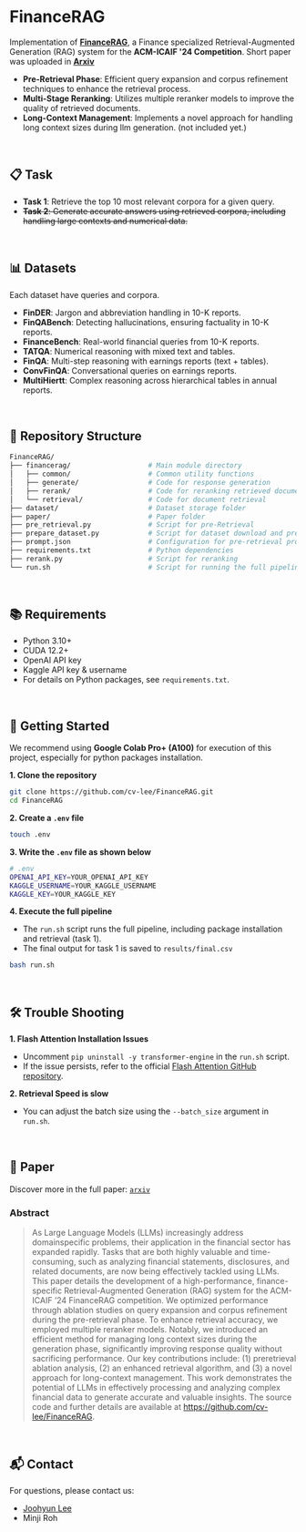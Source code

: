 # FinanceRAG

Implementation of **[FinanceRAG](https://www.kaggle.com/competitions/icaif-24-finance-rag-challenge)**, a Finance specialized Retrieval-Augmented Generation (RAG) system for the **ACM-ICAIF '24 Competition**. Short paper was uploaded in **[Arxiv](https://arxiv.org/abs/2411.16732)**
- **Pre-Retrieval Phase**: Efficient query expansion and corpus refinement techniques to enhance the retrieval process. 
- **Multi-Stage Reranking**: Utilizes multiple reranker models to improve the quality of retrieved documents.
- **Long-Context Management**: Implements a novel approach for handling long context sizes during llm generation. (not included yet.)
<br/>

## 📋 Task 

- **Task 1**: Retrieve the top 10 most relevant corpora for a given query.
- ~~**Task 2**: Generate accurate answers using retrieved corpora, including handling large contexts and numerical data.~~
<br/>

## 📊 Datasets

Each dataset have queries and corpora.
- **FinDER**: Jargon and abbreviation handling in 10-K reports.  
- **FinQABench**: Detecting hallucinations, ensuring factuality in 10-K reports.  
- **FinanceBench**: Real-world financial queries from 10-K reports.  
- **TATQA**: Numerical reasoning with mixed text and tables.  
- **FinQA**: Multi-step reasoning with earnings reports (text + tables).  
- **ConvFinQA**: Conversational queries on earnings reports.  
- **MultiHiertt**: Complex reasoning across hierarchical tables in annual reports.
<br/>

## 📂 Repository Structure

```bash
FinanceRAG/
├── financerag/                   # Main module directory
│   ├── common/                   # Common utility functions
│   ├── generate/                 # Code for response generation
│   ├── rerank/                   # Code for reranking retrieved documents
│   └── retrieval/                # Code for document retrieval
├── dataset/                      # Dataset storage folder
├── paper/                        # Paper folder
├── pre_retrieval.py              # Script for pre-Retrieval
├── prepare_dataset.py            # Script for dataset download and preparation 
├── prompt.json                   # Configuration for pre-retrieval prompts
├── requirements.txt              # Python dependencies
├── rerank.py                     # Script for reranking
└── run.sh                        # Script for running the full pipeline
```
<br/>

## 📚 Requirements
- Python 3.10+
- CUDA 12.2+
- OpenAI API key
- Kaggle API key & username
- For details on Python packages, see `requirements.txt`.
<br/>

## 🚀 Getting Started
We recommend using **Google Colab Pro+ (A100)** for execution of this project, especially for python packages installation.

**1. Clone the repository**
```bash
git clone https://github.com/cv-lee/FinanceRAG.git
cd FinanceRAG
```

**2. Create a `.env` file**
```bash
touch .env
```

**3. Write the `.env` file as shown below**
```bash
# .env
OPENAI_API_KEY=YOUR_OPENAI_API_KEY
KAGGLE_USERNAME=YOUR_KAGGLE_USERNAME
KAGGLE_KEY=YOUR_KAGGLE_KEY
```

**4. Execute the full pipeline**
- The `run.sh` script runs the full pipeline, including package installation and retrieval (task 1). 
- The final output for task 1 is saved to `results/final.csv`
```bash
bash run.sh
```
<br/>

## 🛠️ Trouble Shooting

**1. Flash Attention Installation Issues**
- Uncomment `pip uninstall -y transformer-engine` in the `run.sh` script.
- If the issue persists, refer to the official [Flash Attention GitHub repository](https://github.com/Dao-AILab/flash-attention).

**2. Retrieval Speed is slow**
- You can adjust the batch size using the `--batch_size` argument in `run.sh`.

<br/>

## 📝 Paper

Discover more in the full paper: [`arxiv`](https://arxiv.org/abs/2411.16732)

### Abstract
> As Large Language Models (LLMs) increasingly address domainspecific problems, their application in the financial sector has expanded rapidly. Tasks that are both highly valuable and time-consuming, such as analyzing financial statements, disclosures, and related documents, are now being effectively tackled using LLMs. This paper details the development of a high-performance, finance-specific Retrieval-Augmented Generation (RAG) system for the ACM-ICAIF ’24 FinanceRAG competition. We optimized performance through ablation studies on query expansion and corpus refinement during the pre-retrieval phase. To enhance retrieval accuracy, we employed multiple reranker models. Notably, we introduced an efficient method for managing long context sizes during the generation phase, significantly improving response quality without sacrificing performance. Our key contributions include: (1) preretrieval ablation analysis, (2) an enhanced retrieval algorithm, and (3) a novel approach for long-context management. This work demonstrates the potential of LLMs in effectively processing and analyzing complex financial data to generate accurate and valuable insights. The source code and further details are available at https://github.com/cv-lee/FinanceRAG.
<br/>

## 📬 Contact
For questions, please contact us:
- [Joohyun Lee](https://www.linkedin.com/in/cv-lee/)
- Minji Roh
